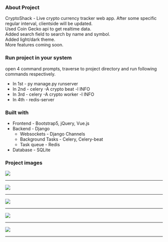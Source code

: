 ### About Project 
CryptoShack - Live crypto currency tracker web app.
After some specific regular interval, clientside will be updated. <br/>
Used Coin Gecko api to get realtime data.<br/>
Added search field to search by name and symbol.<br/>
Added light/dark theme.<br/>
More features coming soon.<br/>

### Run project in your system
open 4 command prompts, traverse to project directory and run following commands respectively. <br/>
* In 1st - py manage.py runserver <br/>
* In 2nd - celery -A crypto beat -l INFO <br/>
* In 3rd - celery -A crypto worker -l INFO <br/>
* In 4th - redis-server <br/>

### Built with
* Frontend - Bootstrap5, jQuery, Vue.js
* Backend - Django
    * Websockets - Django Channels
    * Background Tasks - Celery, Celery-beat
    * Task queue - Redis
* Database - SQLite

### Project images
![ ](https://github.com/Tejas-Gosavi/CryptoShack/blob/master/Screenshot-1.png)
<hr />

![ ](https://github.com/Tejas-Gosavi/CryptoShack/blob/master/Screenshot-2.png)
<hr />

![ ](https://github.com/Tejas-Gosavi/CryptoShack/blob/master/Screenshot-3.png)
<hr />

![ ](https://github.com/Tejas-Gosavi/CryptoShack/blob/master/Screenshot-4.png)
<hr />

![ ](https://github.com/Tejas-Gosavi/CryptoShack/blob/master/Screenshot-5.png)
<hr />
